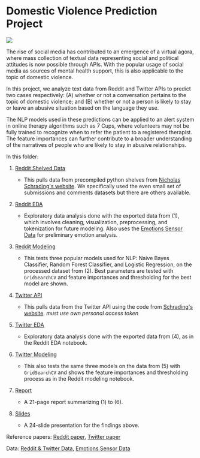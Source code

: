 # Domestic Violence Prediction Project

![](https://dedwardslaw.com/wp-content/uploads/Domestic-Violence-and-Children.jpg)

The rise of social media has contributed to an emergence of a virtual agora, where mass collection of textual data representing social and political attitudes is now possible through APIs. With the popular usage of social media as sources of mental health support, this is also applicable to the topic of domestic violence. 

In this project, we analyze text data from Reddit and Twitter APIs to predict two cases respectively: (A) whether or not a conversation pertains to the topic of domestic violence; and (B) whether or not a person is likely to stay or leave an abusive situation based on the language they use. 

The NLP models used in these predictions can be applied to an alert system in online therapy algorithms such as 7 Cups, where volunteers may not be fully trained to recognize when to refer the patient to a registered therapist. The feature importances can further contribute to a broader understanding of the narratives of people who are likely to stay in abusive relationships. 


In this folder:

1. [Reddit Shelved Data](https://github.com/eliepark/Domestic_Violence_Prediction/blob/main/Reddit_Shelved_Data.ipynb)

	- This pulls data from precompiled python shelves from [Nicholas Schrading's website](http://www.nicschrading.com/data/). We specifically used the even small set of submissions and comments datasets but there are others available. 

2. [Reddit EDA](https://github.com/eliepark/Domestic_Violence_Prediction/blob/main/Reddit_EDA.ipynb)

	- Exploratory data analysis done with the exported data from (1), which involves cleaning, visualization, preprocessing, and tokenization for future modeling. Also uses the [Emotions Sensor Data](https://www.kaggle.com/datasets/iwilldoit/emotions-sensor-data-set) for preliminary emotion analysis. 

3. [Reddit Modeling](https://github.com/eliepark/Domestic_Violence_Prediction/blob/main/Reddit_Modeling.ipynb)
	
	- This tests three popular models used for NLP: Naive Bayes Classifier, Random Forest Classifier, and Logistic Regression, on the processed dataset from (2). Best parameters are tested with `GridSearchCV` and feature importances and thresholding for the best model are shown. 
	
4. [Twitter API](https://github.com/eliepark/Domestic_Violence_Prediction/blob/main/Twitter_API.ipynb)
	
	- This pulls data from the Twitter API using the code from [Schrading's website](http://www.nicschrading.com/data/).  *must use own personal access token*

5. [Twitter EDA](https://github.com/eliepark/Domestic_Violence_Prediction/blob/main/Twitter_EDA.ipynb)
	
	- Exploratory data analysis done with the exported data from (4), as in the Reddit EDA notebook.

6. [Twitter Modeling](https://github.com/eliepark/Domestic_Violence_Prediction/blob/main/Twitter_Modeling.ipynb)
	
	- This also tests the same three models on the data from (5) with `GridSearchCV` and shows the feature importances and thresholding process as in the Reddit modeling notebook. 

7. [Report](https://github.com/eliepark/Domestic_Violence_Prediction/blob/main/Report.pdf)
	
	- A 21-page report summarizing (1) to (6).

8. [Slides](https://github.com/eliepark/Domestic_Violence_Prediction/blob/main/Slides.key)
	
	- A 24-slide presentation for the findings above.


Reference papers: [Reddit paper](https://aclanthology.org/D15-1309.pdf), [Twitter paper](https://aclanthology.org/N15-1139.pdf)

Data: [Reddit & Twitter Data](http://www.nicschrading.com/data/), [Emotions Sensor Data](https://www.kaggle.com/datasets/iwilldoit/emotions-sensor-data-set)